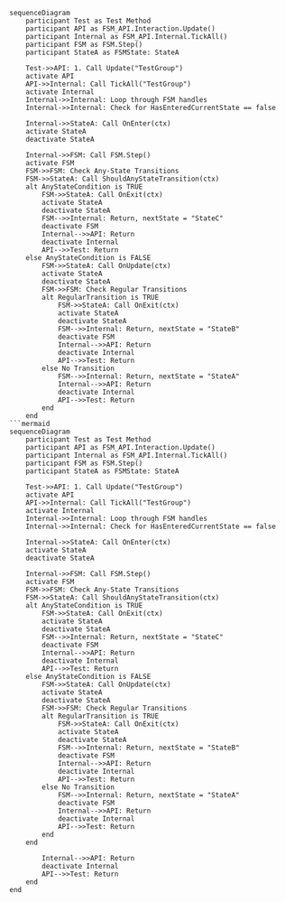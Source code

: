 ```mermaid
sequenceDiagram
    participant Test as Test Method
    participant API as FSM_API.Interaction.Update()
    participant Internal as FSM_API.Internal.TickAll()
    participant FSM as FSM.Step()
    participant StateA as FSMState: StateA
    
    Test->>API: 1. Call Update("TestGroup")
    activate API
    API->>Internal: Call TickAll("TestGroup")
    activate Internal
    Internal->>Internal: Loop through FSM handles
    Internal->>Internal: Check for HasEnteredCurrentState == false
    
    Internal->>StateA: Call OnEnter(ctx)
    activate StateA
    deactivate StateA
    
    Internal->>FSM: Call FSM.Step()
    activate FSM
    FSM->>FSM: Check Any-State Transitions
    FSM->>StateA: Call ShouldAnyStateTransition(ctx)
    alt AnyStateCondition is TRUE
        FSM->>StateA: Call OnExit(ctx)
        activate StateA
        deactivate StateA
        FSM-->>Internal: Return, nextState = "StateC"
        deactivate FSM
        Internal-->>API: Return
        deactivate Internal
        API-->>Test: Return
    else AnyStateCondition is FALSE
        FSM->>StateA: Call OnUpdate(ctx)
        activate StateA
        deactivate StateA
        FSM->>FSM: Check Regular Transitions
        alt RegularTransition is TRUE
            FSM->>StateA: Call OnExit(ctx)
            activate StateA
            deactivate StateA
            FSM-->>Internal: Return, nextState = "StateB"
            deactivate FSM
            Internal-->>API: Return
            deactivate Internal
            API-->>Test: Return
        else No Transition
            FSM-->>Internal: Return, nextState = "StateA"
            Internal-->>API: Return
            deactivate Internal
            API-->>Test: Return
        end
    end
```mermaid
sequenceDiagram
    participant Test as Test Method
    participant API as FSM_API.Interaction.Update()
    participant Internal as FSM_API.Internal.TickAll()
    participant FSM as FSM.Step()
    participant StateA as FSMState: StateA
    
    Test->>API: 1. Call Update("TestGroup")
    activate API
    API->>Internal: Call TickAll("TestGroup")
    activate Internal
    Internal->>Internal: Loop through FSM handles
    Internal->>Internal: Check for HasEnteredCurrentState == false
    
    Internal->>StateA: Call OnEnter(ctx)
    activate StateA
    deactivate StateA
    
    Internal->>FSM: Call FSM.Step()
    activate FSM
    FSM->>FSM: Check Any-State Transitions
    FSM->>StateA: Call ShouldAnyStateTransition(ctx)
    alt AnyStateCondition is TRUE
        FSM->>StateA: Call OnExit(ctx)
        activate StateA
        deactivate StateA
        FSM-->>Internal: Return, nextState = "StateC"
        deactivate FSM
        Internal-->>API: Return
        deactivate Internal
        API-->>Test: Return
    else AnyStateCondition is FALSE
        FSM->>StateA: Call OnUpdate(ctx)
        activate StateA
        deactivate StateA
        FSM->>FSM: Check Regular Transitions
        alt RegularTransition is TRUE
            FSM->>StateA: Call OnExit(ctx)
            activate StateA
            deactivate StateA
            FSM-->>Internal: Return, nextState = "StateB"
            deactivate FSM
            Internal-->>API: Return
            deactivate Internal
            API-->>Test: Return
        else No Transition
            FSM-->>Internal: Return, nextState = "StateA"
            deactivate FSM
            Internal-->>API: Return
            deactivate Internal
            API-->>Test: Return
        end
    end
```
            Internal-->>API: Return
            deactivate Internal
            API-->>Test: Return
        end
    end
```